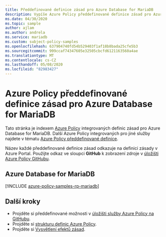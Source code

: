```yaml
---
title: Předdefinované definice zásad pro Azure Database for MariaDB
description: Vypíše Azure Policy předdefinované definice zásad pro Azure Database for MariaDB. Tyto integrované definice zásad poskytují běžné přístupy ke správě prostředků Azure.
ms.date: 04/30/2020
ms.topic: sample
author: ajlam
ms.author: andrela
ms.service: mariadb
ms.custom: subject-policy-samples
ms.openlocfilehash: 637904740fd54b529403f1af18b8bada25cfe5b3
ms.sourcegitcommit: 999ccaf74347605e32505cbcfd6121163560a4ae
ms.translationtype: MT
ms.contentlocale: cs-CZ
ms.lasthandoff: 05/08/2020
ms.locfileid: "82983427"
---
```

# <a name="azure-policy-built-in-policy-definitions-for-azure-database-for-mariadb"></a>Azure Policy předdefinované definice zásad pro Azure Database for MariaDB

Tato stránka je indexem [Azure Policy](../governance/policy/overview.md) integrovaných definic zásad pro Azure Database for MariaDB. Další Azure Policy integrovaných pro jiné služby najdete v tématu [Azure Policy předdefinované definice](../governance/policy/samples/built-in-policies.md).

Název každé předdefinované definice zásad odkazuje na definici zásady v Azure Portal. Použijte odkaz ve sloupci **GitHub** k zobrazení zdroje v [úložišti Azure Policy GitHubu](https://github.com/Azure/azure-policy).

## <a name="azure-database-for-mariadb"></a>Azure Database for MariaDB

[!INCLUDE [azure-policy-samples-rp-mariadb](../../includes/policy/samples/byrp/microsoft.dbformariadb.md)]

## <a name="next-steps"></a>Další kroky

- Projděte si předdefinované možnosti v [úložišti služby Azure Policy na GitHubu](https://github.com/Azure/azure-policy).
- Projděte si [strukturu definic Azure Policy](../governance/policy/concepts/definition-structure.md).
- Projděte si [Vysvětlení efektů zásad](../governance/policy/concepts/effects.md).
